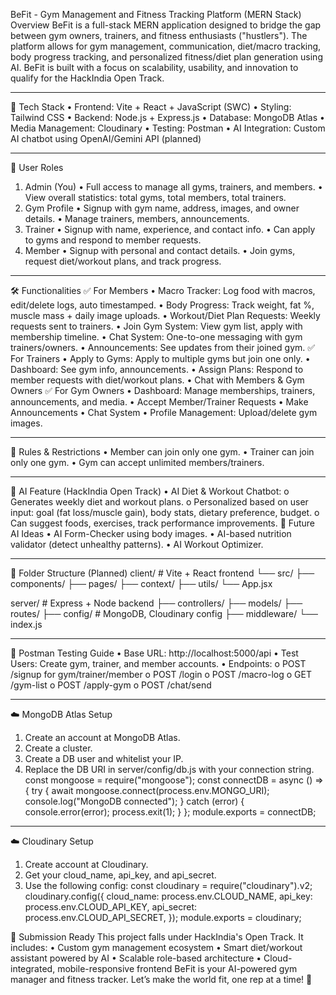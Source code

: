 BeFit - Gym Management and Fitness Tracking Platform (MERN Stack)
Overview
BeFit is a full-stack MERN application designed to bridge the gap between gym owners, trainers, and fitness enthusiasts ("hustlers"). The platform allows for gym management, communication, diet/macro tracking, body progress tracking, and personalized fitness/diet plan generation using AI. BeFit is built with a focus on scalability, usability, and innovation to qualify for the HackIndia Open Track.
________________________________________
🚀 Tech Stack
•	Frontend: Vite + React + JavaScript (SWC)
•	Styling: Tailwind CSS
•	Backend: Node.js + Express.js
•	Database: MongoDB Atlas
•	Media Management: Cloudinary
•	Testing: Postman
•	AI Integration: Custom AI chatbot using OpenAI/Gemini API (planned)
________________________________________
🎯 User Roles
1. Admin (You)
•	Full access to manage all gyms, trainers, and members.
•	View overall statistics: total gyms, total members, total trainers.
2. Gym Profile
•	Signup with gym name, address, images, and owner details.
•	Manage trainers, members, announcements.
3. Trainer
•	Signup with name, experience, and contact info.
•	Can apply to gyms and respond to member requests.
4. Member
•	Signup with personal and contact details.
•	Join gyms, request diet/workout plans, and track progress.
________________________________________
🛠 Functionalities
✅ For Members
•	Macro Tracker: Log food with macros, edit/delete logs, auto timestamped.
•	Body Progress: Track weight, fat %, muscle mass + daily image uploads.
•	Workout/Diet Plan Requests: Weekly requests sent to trainers.
•	Join Gym System: View gym list, apply with membership timeline.
•	Chat System: One-to-one messaging with gym trainers/owners.
•	Announcements: See updates from their joined gym.
✅ For Trainers
•	Apply to Gyms: Apply to multiple gyms but join one only.
•	Dashboard: See gym info, announcements.
•	Assign Plans: Respond to member requests with diet/workout plans.
•	Chat with Members & Gym Owners
✅ For Gym Owners
•	Dashboard: Manage memberships, trainers, announcements, and media.
•	Accept Member/Trainer Requests
•	Make Announcements
•	Chat System
•	Profile Management: Upload/delete gym images.
________________________________________
🔐 Rules & Restrictions
•	Member can join only one gym.
•	Trainer can join only one gym.
•	Gym can accept unlimited members/trainers.
________________________________________
🧠 AI Feature (HackIndia Open Track)
•	AI Diet & Workout Chatbot:
o	Generates weekly diet and workout plans.
o	Personalized based on user input: goal (fat loss/muscle gain), body stats, dietary preference, budget.
o	Can suggest foods, exercises, track performance improvements.
🧠 Future AI Ideas
•	AI Form-Checker using body images.
•	AI-based nutrition validator (detect unhealthy patterns).
•	AI Workout Optimizer.
________________________________________
📂 Folder Structure (Planned)
client/               # Vite + React frontend
  └── src/
      ├── components/
      ├── pages/
      ├── context/
      ├── utils/
      └── App.jsx

server/               # Express + Node backend
  ├── controllers/
  ├── models/
  ├── routes/
  ├── config/         # MongoDB, Cloudinary config
  ├── middleware/
  └── index.js
________________________________________
🧪 Postman Testing Guide
•	Base URL: http://localhost:5000/api
•	Test Users: Create gym, trainer, and member accounts.
•	Endpoints:
o	POST /signup for gym/trainer/member
o	POST /login
o	POST /macro-log
o	GET /gym-list
o	POST /apply-gym
o	POST /chat/send
________________________________________
☁️ MongoDB Atlas Setup
1.	Create an account at MongoDB Atlas.
2.	Create a cluster.
3.	Create a DB user and whitelist your IP.
4.	Replace the DB URI in server/config/db.js with your connection string.
const mongoose = require("mongoose");
const connectDB = async () => {
  try {
    await mongoose.connect(process.env.MONGO_URI);
    console.log("MongoDB connected");
  } catch (error) {
    console.error(error);
    process.exit(1);
  }
};
module.exports = connectDB;
________________________________________
☁️ Cloudinary Setup
1.	Create account at Cloudinary.
2.	Get your cloud_name, api_key, and api_secret.
3.	Use the following config:
const cloudinary = require("cloudinary").v2;
cloudinary.config({
  cloud_name: process.env.CLOUD_NAME,
  api_key: process.env.CLOUD_API_KEY,
  api_secret: process.env.CLOUD_API_SECRET,
});
module.exports = cloudinary;


🏁 Submission Ready
This project falls under HackIndia's Open Track. It includes:
•	Custom gym management ecosystem
•	Smart diet/workout assistant powered by AI
•	Scalable role-based architecture
•	Cloud-integrated, mobile-responsive frontend
BeFit is your AI-powered gym manager and fitness tracker. Let’s make the world fit, one rep at a time! 💪

